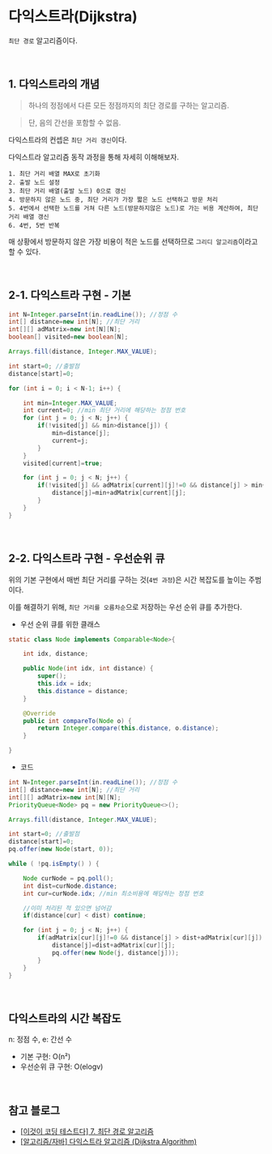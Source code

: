 # 다익스트라(Dijkstra)

`최단 경로` 알고리즘이다.

<br>

## 1. 다익스트라의 개념

> 하나의 정점에서 다른 모든 정점까지의 최단 경로를 구하는 알고리즘.

> 단, 음의 간선을 포함할 수 없음.

다익스트라의 컨셉은 `최단 거리 갱신`이다.

다익스트라 알고리즘 동작 과정을 통해 자세히 이해해보자.

```
1. 최단 거리 배열 MAX로 초기화
2. 출발 노드 설정
3. 최단 거리 배열(출발 노드) 0으로 갱신
4. 방문하지 않은 노드 중, 최단 거리가 가장 짧은 노드 선택하고 방문 처리
5. 4번에서 선택한 노드를 거쳐 다른 노드(방문하지않은 노드)로 가는 비용 계산하여, 최단 거리 배열 갱신
6. 4번, 5번 반복
```

매 상황에서 방문하지 않은 가장 비용이 적은 노드를 선택하므로 `그리디 알고리즘`이라고 할 수 있다.

<br>

## 2-1. 다익스트라 구현 - 기본

```java
int N=Integer.parseInt(in.readLine()); //정점 수
int[] distance=new int[N]; //최단 거리
int[][] adMatrix=new int[N][N];
boolean[] visited=new boolean[N];

Arrays.fill(distance, Integer.MAX_VALUE);

int start=0; //출발점
distance[start]=0;

for (int i = 0; i < N-1; i++) {

    int min=Integer.MAX_VALUE;
    int current=0; //min 최단 거리에 해당하는 정점 번호
    for (int j = 0; j < N; j++) {
        if(!visited[j] && min>distance[j]) {
            min=distance[j];
            current=j;
        }
    }
    visited[current]=true;

    for (int j = 0; j < N; j++) {
        if(!visited[j] && adMatrix[current][j]!=0 && distance[j] > min+adMatrix[current][j]) {
            distance[j]=min+adMatrix[current][j];
        }
    }
}
```

<br>

## 2-2. 다익스트라 구현 - 우선순위 큐

위의 기본 구현에서 매번 최단 거리를 구하는 것(`4번 과정`)은 시간 복잡도를 높이는 주범이다.

이를 해결하기 위해, `최단 거리를 오름차순`으로 저장하는 우선 순위 큐를 추가한다.

- 우선 순위 큐를 위한 클래스

```java
static class Node implements Comparable<Node>{

    int idx, distance;

    public Node(int idx, int distance) {
        super();
        this.idx = idx;
        this.distance = distance;
    }

    @Override
    public int compareTo(Node o) {
        return Integer.compare(this.distance, o.distance);
    }

}
```

- 코드

```java
int N=Integer.parseInt(in.readLine()); //정점 수
int[] distance=new int[N]; //최단 거리
int[][] adMatrix=new int[N][N];
PriorityQueue<Node> pq = new PriorityQueue<>();

Arrays.fill(distance, Integer.MAX_VALUE);

int start=0; //출발점
distance[start]=0;
pq.offer(new Node(start, 0));

while ( !pq.isEmpty() ) {

    Node curNode = pq.poll();
    int dist=curNode.distance;
    int cur=curNode.idx; //min 최소비용에 해당하는 정점 번호

    //이미 처리된 적 있으면 넘어감
    if(distance[cur] < dist) continue;

    for (int j = 0; j < N; j++) {
        if(adMatrix[cur][j]!=0 && distance[j] > dist+adMatrix[cur][j]) {
            distance[j]=dist+adMatrix[cur][j];
            pq.offer(new Node(j, distance[j]));
        }
    }
}
```

<br>

## 다익스트라의 시간 복잡도

n: 정점 수, e: 간선 수

- 기본 구현: O(n²)
- 우선순위 큐 구현: O(elogv)

<br>

## 참고 블로그

- [[이것이 코딩 테스트다] 7. 최단 경로 알고리즘](https://freedeveloper.tistory.com/277)
- [[알고리즘/자바] 다익스트라 알고리즘 (Dijkstra Algorithm)](https://gaybee.tistory.com/34)
